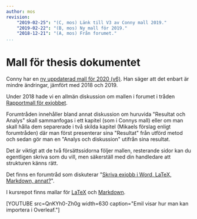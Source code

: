 ```yaml
---
author: mos
revision:
    "2019-02-25": "(C, mos) Länk till V3 av Conny mall 2019."
    "2019-02-22": "(B, mos) Ny mall för 2019."
    "2018-12-21": "(A, mos) Från forumet."
...
```

Mall för thesis dokumentet
=======================

Conny har en [ny uppdaterad mall för 2020 (v6)](https://drive.google.com/file/d/1OfPWEhWFK1iymWDJQS9Y9DQqXSolNKnS/view?usp=sharing). Han säger att det enbart är mindre ändringar, jämfört med 2018 och 2019.

Under 2018 hade vi en allmän diskussion om mallen i forumet i tråden  [Rapportmall för exjobbet](t/7321).

Forumtråden innehåller bland annat diskussion om huruvida "Resultat och Analys" skall sammanfogas i ett kapitel (som i Connys mall) eller om man skall hålla dem separerade i två skilda kapitel (Mikaels förslag enligt forumtråden) där man först presenterar sina "Resultat" från utförd metod och sedan gör man en "Analys och diskussion" utifrån sina resultat.

<!-- Baserat på Connys mall och diskussionen i forumet så gjorde jag följande två mall-dokument i Google docs med två separata kapitel för Resultat och Analys/diskussion.

* [Titel och Försättssida](https://docs.google.com/document/d/1Hmkru96uy0KqVto0dEsS_pszdBz_CdZNbC418VX4iDk/edit?usp=sharing)
* [Thesis template (struktur och kapitelindelning, exklusive förstasidor och titel)](https://docs.google.com/document/d/1QO6oIILSNcSRHLKgvkYG68Iksw_bFVcUHRGh6X7Ku1s/edit?usp=sharing) -->

Det är viktigt att de två försättssidorna följer mallen, resterande sidor kan du egentligen skriva som du vill, men säkerställ med din handledare att strukturen känns rätt.

Det finns en forumtråd som diskuterar "[Skriva exjobb i Word, LaTeX, Markdown, annat?](t/7172)".

I kursrepot finns mallar för [LaTeX](https://github.com/dbwebb-se/exjobb/tree/master/example/latex) och [Markdown](https://github.com/dbwebb-se/exjobb/tree/master/example/template).

[YOUTUBE src=QnKYh0-Zh0g width=630 caption="Emil visar hur man kan importera i Overleaf."]
